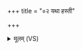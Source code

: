 +++
title = "०२ यथा हस्ती"

+++
<details><summary>मूलम् (VS)</summary>

यथा॑ ह॒स्ती ह॑स्ति॒न्याः प॒देन॑ प॒दमु॑द्यु॒जे।  
यथा॑ पुं॒सो वृ॑षण्य॒त स्त्रि॒यां नि॑ह॒न्यते॒ मनः॑।  
ए॒वा ते॑ अघ्न्ये॒ मनोऽधि॑ व॒त्से नि ह॑न्यताम् ॥
</details>